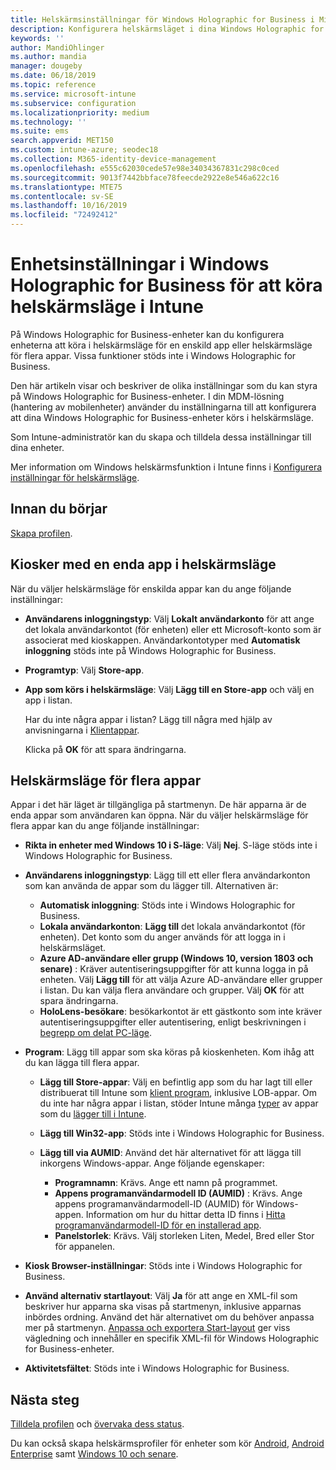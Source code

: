 ```yaml
---
title: Helskärmsinställningar för Windows Holographic for Business i Microsoft Intune – Azure | Microsoft Docs
description: Konfigurera helskärmsläget i dina Windows Holographic for Business-enheter för en app eller för flera appar, anpassa startmenyn, lägg till appar, visa aktivitetsfältet och konfigurera en webbläsare i Microsoft Intune.
keywords: ''
author: MandiOhlinger
ms.author: mandia
manager: dougeby
ms.date: 06/18/2019
ms.topic: reference
ms.service: microsoft-intune
ms.subservice: configuration
ms.localizationpriority: medium
ms.technology: ''
ms.suite: ems
search.appverid: MET150
ms.custom: intune-azure; seodec18
ms.collection: M365-identity-device-management
ms.openlocfilehash: e555c62030cede57e98e34034367831c298c0ced
ms.sourcegitcommit: 9013f7442bbface78feecde2922e8e546a622c16
ms.translationtype: MTE75
ms.contentlocale: sv-SE
ms.lasthandoff: 10/16/2019
ms.locfileid: "72492412"
---
```

# <a name="windows-holographic-for-business-device-settings-to-run-as-a-kiosk-in-intune"></a>Enhetsinställningar i Windows Holographic for Business för att köra helskärmsläge i Intune

På Windows Holographic for Business-enheter kan du konfigurera enheterna att köra i helskärmsläge för en enskild app eller helskärmsläge för flera appar. Vissa funktioner stöds inte i Windows Holographic for Business.

Den här artikeln visar och beskriver de olika inställningar som du kan styra på Windows Holographic for Business-enheter. I din MDM-lösning (hantering av mobilenheter) använder du inställningarna till att konfigurera att dina Windows Holographic for Business-enheter körs i helskärmsläge.

Som Intune-administratör kan du skapa och tilldela dessa inställningar till dina enheter.

Mer information om Windows helskärmsfunktion i Intune finns i [Konfigurera inställningar för helskärmsläge](kiosk-settings.md).

## <a name="before-you-begin"></a>Innan du börjar

[Skapa profilen](kiosk-settings.md#create-the-profile).

## <a name="single-full-screen-app-kiosks"></a>Kiosker med en enda app i helskärmsläge

När du väljer helskärmsläge för enskilda appar kan du ange följande inställningar:

- **Användarens inloggningstyp**: Välj **Lokalt användarkonto** för att ange det lokala användarkontot (för enheten) eller ett Microsoft-konto som är associerat med kioskappen. Användarkontotyper med **Automatisk inloggning** stöds inte på Windows Holographic for Business.

- **Programtyp**: Välj **Store-app**.

- **App som körs i helskärmsläge**: Välj **Lägg till en Store-app** och välj en app i listan.

    Har du inte några appar i listan? Lägg till några med hjälp av anvisningarna i [Klientappar](../apps/apps-add.md).

    Klicka på **OK** för att spara ändringarna.

## <a name="multi-app-kiosks"></a>Helskärmsläge för flera appar

Appar i det här läget är tillgängliga på startmenyn. De här apparna är de enda appar som användaren kan öppna. När du väljer helskärmsläge för flera appar kan du ange följande inställningar:

- **Rikta in enheter med Windows 10 i S-läge**: Välj **Nej**. S-läge stöds inte i Windows Holographic for Business.

- **Användarens inloggningstyp**: Lägg till ett eller flera användarkonton som kan använda de appar som du lägger till. Alternativen är: 

  - **Automatisk inloggning**: Stöds inte i Windows Holographic for Business.
  - **Lokala användarkonton**: **Lägg till** det lokala användarkontot (för enheten). Det konto som du anger används för att logga in i helskärmsläget.
  - **Azure AD-användare eller grupp (Windows 10, version 1803 och senare)** : Kräver autentiseringsuppgifter för att kunna logga in på enheten. Välj **Lägg till** för att välja Azure AD-användare eller grupper i listan. Du kan välja flera användare och grupper. Välj **OK** för att spara ändringarna.
  - **HoloLens-besökare**: besökarkontot är ett gästkonto som inte kräver autentiseringsuppgifter eller autentisering, enligt beskrivningen i [begrepp om delat PC-läge](https://docs.microsoft.com/windows/configuration/set-up-shared-or-guest-pc#shared-pc-mode-concepts).

- **Program**: Lägg till appar som ska köras på kioskenheten. Kom ihåg att du kan lägga till flera appar.

  - **Lägg till Store-appar**: Välj en befintlig app som du har lagt till eller distribuerat till Intune som [klient program](../apps/apps-add.md), inklusive LOB-appar. Om du inte har några appar i listan, stöder Intune många [typer](../apps/apps-add.md) av appar som du [lägger till i Intune](../apps/store-apps-windows.md).
  - **Lägg till Win32-app**: Stöds inte i Windows Holographic for Business.
  - **Lägg till via AUMID**: Använd det här alternativet för att lägga till inkorgens Windows-appar. Ange följande egenskaper: 

    - **Programnamn**: Krävs. Ange ett namn på programmet.
    - **Appens programanvändarmodell ID (AUMID)** : Krävs. Ange appens programanvändarmodell-ID (AUMID) för Windows-appen. Information om hur du hittar detta ID finns i [Hitta programanvändarmodell-ID för en installerad app](https://docs.microsoft.com/windows-hardware/customize/enterprise/find-the-application-user-model-id-of-an-installed-app).
    - **Panelstorlek**: Krävs. Välj storleken Liten, Medel, Bred eller Stor för appanelen.

- **Kiosk Browser-inställningar**: Stöds inte i Windows Holographic for Business.

- **Använd alternativ startlayout**: Välj **Ja** för att ange en XML-fil som beskriver hur apparna ska visas på startmenyn, inklusive apparnas inbördes ordning. Använd det här alternativet om du behöver anpassa mer på startmenyn. [Anpassa och exportera Start-layout](https://docs.microsoft.com/hololens/hololens-kiosk#start-layout-for-hololens) ger viss vägledning och innehåller en specifik XML-fil för Windows Holographic for Business-enheter.

- **Aktivitetsfältet**: Stöds inte i Windows Holographic for Business.

## <a name="next-steps"></a>Nästa steg

[Tilldela profilen](device-profile-assign.md) och [övervaka dess status](device-profile-monitor.md).

Du kan också skapa helskärmsprofiler för enheter som kör [Android](device-restrictions-android.md#kiosk), [Android Enterprise](device-restrictions-android-for-work.md#dedicated-device-settings) samt [Windows 10 och senare](kiosk-settings-windows.md).
